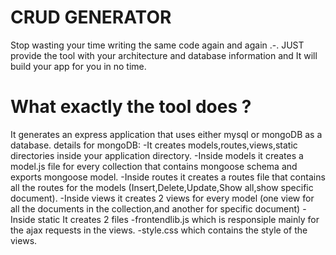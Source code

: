 # CRUD GENERATOR
Stop wasting your time writing the same code again and again .-.
JUST provide the tool with your architecture and database information and It will build your app for you in no time.
# What exactly the tool does ?
It generates an express application that uses either mysql or mongoDB as a database.
details for mongoDB:
 -It creates models,routes,views,static directories inside your application directory.
 -Inside models it creates a model.js file for every collection that contains mongoose schema and exports mongoose model.
 -Inside routes it creates a routes file that contains all the routes for the models (Insert,Delete,Update,Show all,show specific document).
 -Inside views it creates 2 views for every model (one view for all the documents in the collection,and another for specific document)
 -Inside static It creates 2 files
  -frontendlib.js which is responsiple mainly for the ajax requests in the views.
  -style.css which contains the style of the views.
